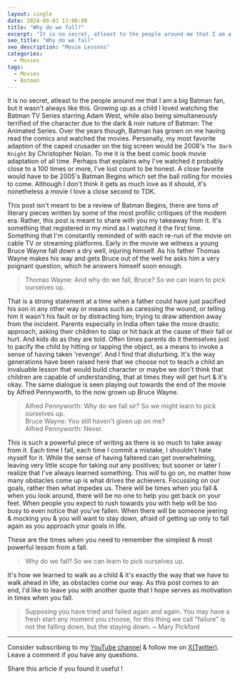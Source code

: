 ```yaml
---
layout: single
date: 2024-08-01 13:00:00
title: "Why do we fall?"
excerpt: "It is no secret, atleast to the people around me that I am a big Batman fan, but it wasn't always like this"
seo_title: "Why do we fall"
seo_description: "Movie Lessons"
categories:
  - Movies
tags:
  - Movies
  - Batman
---
```


It is no secret, atleast to the people around me that I am a big Batman fan, but it wasn't always like this. Growing up as a child I loved watching the Batman TV Series starring Adam West, while also being simultaneously terrified of the character due to the dark & noir nature of Batman: The Animated Series. Over the years though, Batman has grown on me having read the comics and watched the movies. Personally, my most favorite adaption of the caped crusader on the big screen would be 2008's `The Dark Knight` by Christopher Nolan. To me it is the best comic book movie adaptation of all time. Perhaps that explains why I've watched it probably close to a 100 times or more, I've lost count to be honest. A close favorite would have to be 2005's Batman Begins which set the ball rolling for movies to come. Although I don't think it gets as much love as it should, it's nonetheless a movie I love a close second to TDK. 

This post isn't meant to be a review of Batman Begins, there are tons of literary pieces written by some of the most profilic critiques of the modern era. Rather, this post is meant to share with you my takeaway from it. It's something that registered in my mind as I watched it the first time. Something that I'm constantly reminded of with each re-run of the movie on cable TV or streaming platforms. Early in the movie we witness a young Bruce Wayne fall down a dry well, injuring himself. As his father Thomas Wayne makes his way and gets Bruce out of the well he asks him a very poignant question, which he answers himself soon enough.

> Thomas Wayne: And why do we fall, Bruce? So we can learn to pick ourselves up.

That is a strong statement at a time when a father could have just pacified his son in any other way or means such as caressing the wound, or telling him it wasn't his fault or by distracting him; trying to draw attention away from the incident. Parents especially in India often take the more drastic approach, asking their children to slap or hit back at the cause of their fall or hurt. And kids do as they are told. Often times parents do it themselves just to pacify the child by hitting or tapping the object, as a means to invoke a sense of having taken 'revenge'. And I find that disturbing. It's the way generations have been raised here that we choose not to teach a child an invaluable lesson that would build character or maybe we don't think that children are capable of understanding, that at times they will get hurt & it's okay. The same dialogue is seen playing out towards the end of the movie by Alfred Pennyworth, to the now grown up Bruce Wayne.

> Alfred Pennyworth: Why do we fall sir? So we might learn to pick ourselves up.   
> Bruce Wayne: You still haven't given up on me?   
> Alfred Pennyworth: Never.


This is such a powerful piece of writing as there is so much to take away from it. Each time I fall, each time I commit a mistake, I shouldn't hate myself for it. While the sense of having faltered can get overwhelming, leaving very little scope for taking out any positives; but sooner or later I realize that I've always learned something. This *will* to go on, no matter how many obstacles come up is what drives the achievers. Focussing on our goals, rather then what impedes us. There will be times when you fall & when you look around, there will be no one to help you get back on your feet. When people you expect to rush towards you with help will be too busy to even notice that you've fallen. When there will be someone jeering & mocking you & you will want to stay down, afraid of getting up only to fall again as you approach your goals in life.

These are the times when you need to remember the simplest & most powerful lesson from a fall. 
> Why do we fall? So we can learn to pick ourselves up.

It's how we learned to walk as a child & it's exactly the way that we have to walk ahead in life, as obstacles come our way. As this post comes to an end, I'd like to leave you with another quote that I hope serves as motivation in times when you fall.


> Supposing you have tried and failed again and again. You may have a fresh start any moment you choose, for this thing we call "failure" is not the falling down, but the staying down. ~ Mary Pickford


---
Consider subscribing to my [YouTube channel](https://www.youtube.com/@swiftodyssey?sub_confirmation=1) & follow me on [X(Twitter)](https://twitter.com/swift_odyssey). Leave a comment if you have any questions. 

Share this article if you found it useful !
